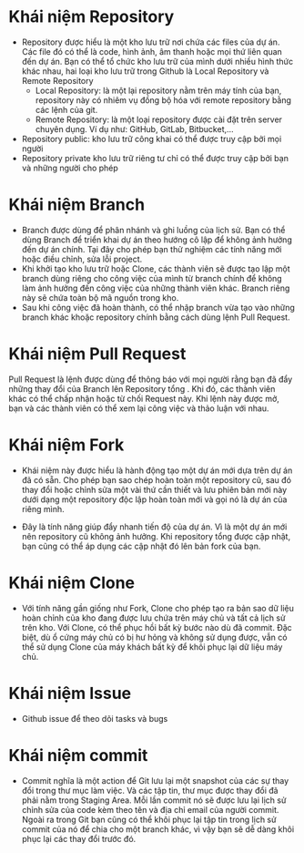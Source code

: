 # Khái niệm Repository 
- Repository được hiểu là một kho lưu trữ nơi chứa các files của dự án. Các file đó có thể là code, hình ảnh, âm thanh hoặc mọi thứ liên quan đến dự án. Bạn có thể tổ chức kho lưu trữ của mình dưới nhiều hình thức khác nhau, hai loại kho lưu trữ trong Github là Local Repository và Remote Repository
  + Local Repository: là một lại repository nằm trên máy tính của bạn, repository này có nhiêm vụ đồng bộ hóa với remote repository bằng các lệnh của git.
  + Remote Repository: là một loại repository được cài đặt trên server chuyên dụng. Ví dụ như: GitHub, GitLab, Bitbucket,…
- Repository public: kho lưu trữ công khai có thể được truy cập bởi mọi người
- Repository private kho lưu trữ riêng tư chỉ có thể được truy cập bởi bạn và những người cho phép 

# Khái niệm Branch
- Branch được dùng để phân nhánh và ghi luồng của lịch sử. Bạn có thể dùng Branch để triển khai dự án theo hướng cô lập để không ảnh hưởng đến dự án chính. Tại đây cho phép bạn thử nghiệm các tính năng mới hoặc điều chỉnh, sửa lỗi project.
- Khi khởi tạo kho lưu trữ hoặc Clone, các thành viên sẽ được tạo lập một branch dùng riêng cho công việc của mình từ branch chính để không làm ảnh hưởng đến công việc của những thành viên khác. Branch riêng này sẽ chứa toàn bộ mã nguồn trong kho.
- Sau khi công việc đã hoàn thành, có thể nhập branch vừa tạo vào những branch khác khoặc repository chính bằng cách dùng lệnh Pull Request.

# Khái niệm Pull Request
Pull Request là lệnh được dùng để thông báo với mọi người rằng bạn đã đẩy những thay đổi của Branch lên Repository tổng . Khi đó, các thành viên khác có thể chấp nhận hoặc từ chối Request này. Khi lệnh này được mở, bạn và các thành viên có thể xem lại công việc và thảo luận với nhau.

# Khái niệm Fork
- Khái niệm này được hiểu là hành động tạo một dự án mới dựa trên dự án đã có sẵn. Cho phép bạn sao chép hoàn toàn một repository cũ, sau đó thay đổi hoặc chỉnh sửa một vài thứ cần thiết và lưu phiên bản mới này dưới dạng một repository độc lập hoàn toàn mới và gọi nó là dự án của riêng mình.

- Đây là tính năng giúp đẩy nhanh tiến độ của dự án. Vì là một dự án mới nên repository cũ không ảnh hưởng. Khi repository tổng được cập nhật, bạn cũng có thể áp dụng các cập nhật đó lên bản fork của bạn.

# Khái niệm Clone 
- Với tính năng gần giống như Fork, Clone cho phép tạo ra bản sao dữ liệu hoàn chỉnh của kho đang được lưu chứa trên máy chủ và tất cả lịch sử trên kho. Với Clone, có thể phục hồi bất kỳ bước nào dù đã commit. Đặc biệt, dù ổ cứng máy chủ có bị hư hỏng và không sử dụng được, vẫn có thể sử dụng Clone của máy khách bất kỳ để khôi phục lại dữ liệu máy chủ.

# Khái niệm Issue
- Github issue để theo dõi tasks và bugs

# Khái niệm commit
- Commit nghĩa là một action để Git lưu lại một snapshot của các sự thay đổi trong thư mục làm việc. Và các tập tin, thư mục được thay đổi đã phải nằm trong Staging Area. Mỗi lần commit nó sẽ được lưu lại lịch sử chỉnh sửa của code kèm theo tên và địa chỉ email của người commit. Ngoài ra trong Git bạn cũng có thể khôi phục lại tập tin trong lịch sử commit của nó để chia cho một branch khác, vì vậy bạn sẽ dễ dàng khôi phục lại các thay đổi trước đó.